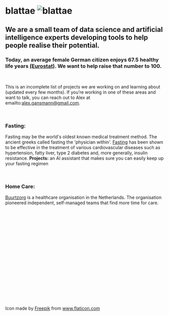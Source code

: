 # blattae <img src="http://s0288.pythonanywhere.com/static/insect_.png" alt="blattae" class="inline"/>

## We are a small team of data science and artificial intelligence experts developing tools to help people realise their potential. 
### Today, an average female German citizen enjoys 67.5 healthy life years <a href="http://ec.europa.eu/eurostat/statistics-explained/index.php?title=File:Healthy_life_years,_2015_(years)_YB17.png" title="Eurostat">(Eurostat)</a>. We want to help raise that number to 100.

<br/>
 
This is an incomplete list of projects we are working on and learning about (updated every few months).
If you’re working in one of these areas and want to talk, you can reach out to Alex at emailto:alex.gansmann@gmail.com.

<br/>

### Fasting:
Fasting may be the world's oldest known medical treatment method. The ancient greeks called fasting the 'physician within'. <a href="http://fastingmovie.com/" title="Fasting">Fasting</a> has been shown to be effective in the treatment of various cardiovascular diseases such as hypertension, fatty liver, type 2 diabetes and, more generally, insulin resistance.
**Projects:** an AI assistant that makes sure you can easily keep up your fasting regimen

<br/>

### Home Care:
<a href="https://www.buurtzorg.com/" title="Buurtzorg">Buurtzorg</a> is a healthcare organisation in the Netherlands. The organisation pioneered independent, self-managed teams that find more time for care. 

<br/>
<br/>
<br/>
<br/>
<br/>
<br/>
<br/>
<br/>
<br/>
<br/>
<br/>
<br/>
<br/>
<br/>
<br/>
<br/>
<br/>

Icon made by <a href="http://www.freepik.com" title="Freepik">Freepik</a> from www.flaticon.com
